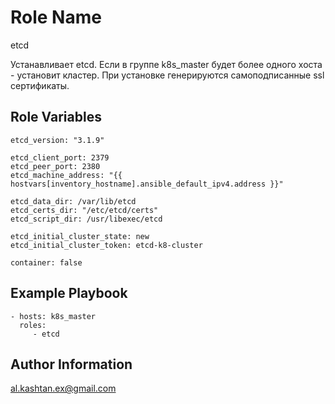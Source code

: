 Role Name
=========

etcd

Устанавливает etcd. Если в группе k8s_master будет более одного хоста - установит кластер.
При установке генерируются самоподписанные ssl сертификаты.


Role Variables
--------------

	etcd_version: "3.1.9"

	etcd_client_port: 2379
	etcd_peer_port: 2380
	etcd_machine_address: "{{ hostvars[inventory_hostname].ansible_default_ipv4.address }}"

	etcd_data_dir: /var/lib/etcd
	etcd_certs_dir: "/etc/etcd/certs"
	etcd_script_dir: /usr/libexec/etcd

	etcd_initial_cluster_state: new
	etcd_initial_cluster_token: etcd-k8-cluster

	container: false


Example Playbook
----------------

    - hosts: k8s_master
      roles:
         - etcd

Author Information
------------------

al.kashtan.ex@gmail.com